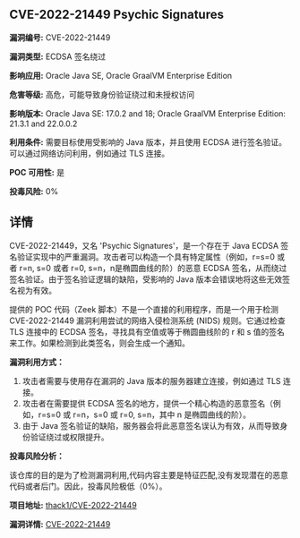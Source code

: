 ## CVE-2022-21449 Psychic Signatures

**漏洞编号:** CVE-2022-21449

**漏洞类型:** ECDSA 签名绕过

**影响应用:** Oracle Java SE, Oracle GraalVM Enterprise Edition

**危害等级:** 高危，可能导致身份验证绕过和未授权访问

**影响版本:** Oracle Java SE: 17.0.2 and 18; Oracle GraalVM Enterprise Edition: 21.3.1 and 22.0.0.2

**利用条件:** 需要目标使用受影响的 Java 版本，并且使用 ECDSA 进行签名验证。可以通过网络访问利用，例如通过 TLS 连接。

**POC 可用性:** 是

**投毒风险:** 0%

## 详情

CVE-2022-21449，又名 'Psychic Signatures'，是一个存在于 Java ECDSA 签名验证实现中的严重漏洞。攻击者可以构造一个具有特定属性（例如，r=s=0 或者 r=n, s=0 或者 r=0, s=n，n是椭圆曲线的阶）的恶意 ECDSA 签名，从而绕过签名验证。由于签名验证逻辑的缺陷，受影响的 Java 版本会错误地将这些无效签名视为有效。  

提供的 POC 代码（Zeek 脚本）不是一个直接的利用程序，而是一个用于检测 CVE-2022-21449 漏洞利用尝试的网络入侵检测系统 (NIDS) 规则。它通过检查 TLS 连接中的 ECDSA 签名，寻找具有空值或等于椭圆曲线阶的 r 和 s 值的签名来工作。如果检测到此类签名，则会生成一个通知。

**漏洞利用方式：**

1.  攻击者需要与使用存在漏洞的 Java 版本的服务器建立连接，例如通过 TLS 连接。
2.  攻击者在需要提供 ECDSA 签名的地方，提供一个精心构造的恶意签名（例如，r=s=0 或 r=n，s=0 或 r=0, s=n，其中 n 是椭圆曲线的阶）。
3.  由于 Java 签名验证的缺陷，服务器会将此恶意签名误认为有效，从而导致身份验证绕过或权限提升。

**投毒风险分析：**

该仓库的目的是为了检测漏洞利用,代码内容主要是特征匹配,没有发现潜在的恶意代码或者后门。因此，投毒风险极低（0%）。

**项目地址:** [thack1/CVE-2022-21449](https://github.com/thack1/CVE-2022-21449)

**漏洞详情:** [CVE-2022-21449](https://nvd.nist.gov/vuln/detail/CVE-2022-21449)